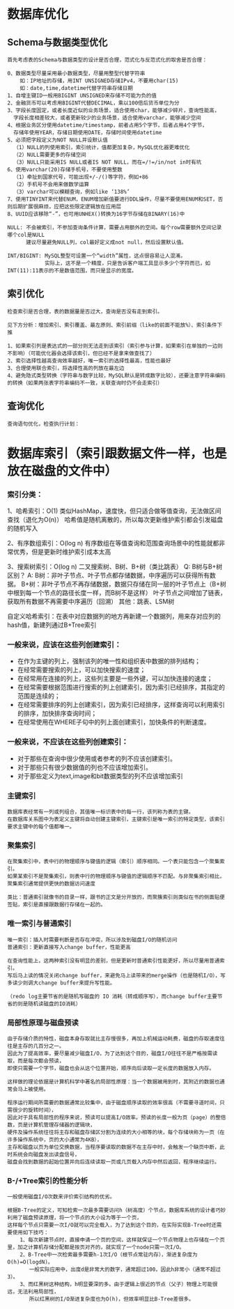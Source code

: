 
# 数据库优化

## Schema与数据类型优化
    首先考虑表的Schema与数据类型的设计是否合理，范式化与反范式化的取舍是否合理：

    0、数据类型尽量采用最小数据类型，尽量用整型代替字符串
        如：IP地址的存储，用INT UNSIGNED存储IPv4，不要用char(15)
        如：date,time,datetime代替字符串存储日期
    1、自增主键ID一般用BIGINT UNSIGNED来存储不可能为负的值 
    2、金融货币可以考虑用BIGINT代替DECIMAL，乘以100倍后货币单位为分
    3、字段长度固定，或者长度近似的业务场景，适合使用char，能够减少碎片，查询性能高，
      字段长度相差较大，或者更新较少的业务场景，适合使用varchar，能够减少空间
    4、根据业务区分使用datetime/timestamp，前者占用5个字节，后者占用4个字节，
      存储年使用YEAR，存储日期使用DATE，存储时间使用datetime
    5、必须把字段定义为NOT NULL并设默认值
      （1）NULL的列使用索引，索引统计，值都更加复杂，MySQL优化器更难优化
      （2）NULL需要更多的存储空间
      （3）NULL只能采用IS NULL或者IS NOT NULL，而在=/!=/in/not in时有坑
    6、使用varchar(20)存储手机号，不要使用整数
      （1）牵扯到国家代号，可能出现+/-/()等字符，例如+86
      （2）手机号不会用来做数学运算
      （3）varchar可以模糊查询，例如like ‘138%’
    7、使用TINYINT来代替ENUM，ENUM增加新值要进行DDL操作，尽量不要使用ENUM和SET，否则后期扩展很麻烦，应把这些限定逻辑放在应用层
    8、UUID应该移除“-”，也可用UNHEX()转换为16字节存储在BINARY(16)中 
    
    NULL: 不会被索引，不参加查询条件计算，需要占用额外的空间。每个row需要额外空间记录哪个col是NULL
          建议尽量避免NULL列，col最好定义成not null，然后设置默认值。
          
    INT/BIGINT: MySQL整型可设置一个“width”属性，这点很容易让人混淆。
                实际上，这不是一个精度，只是告诉客户端工具显示多少个字符而已，如INT(11):11表示的不是数值范围，而只是显示的宽度。

## 索引优化
    检查索引是否合理，表的数据量是否过大，查询是否没有走到索引。

    见下方分析：增加索引、索引覆盖、最左原则、索引前缀（like的前面不能放%）、索引条件下推
    
    1、如果索引列是表达式的一部分则无法走到该索引（索引参与计算，如果索引在单独的一边则不影响）（可能优化器会选择该索引，但已经不是拿来做查找了）
    2、索引选择性越高查询效率越好，唯一索引的选择性最高，性能也最好
    3、合理使用联合索引，将选择性高的列放在最左边
    4、避免隐式类型转换（字符串与数字比较，MySQL默认是转成数字比较），还要注意字符串编码的转换（如果两张表字符串编码不一致，关联查询时仍不会走索引）

## 查询优化
    查询语句优化，检查执行计划：


# 数据库索引（索引跟数据文件一样，也是放在磁盘的文件中）

### 索引分类：
1、哈希索引：O(1) 类似HashMap，速度快，但只适合做等值查询，无法做区间查找（退化为O(n)）
          哈希值是随机离散的，所以每次更新维护索引都会引发磁盘的随机写入

2、有序数组索引：O(log n) 有序数组在等值查询和范围查询场景中的性能就都非常优秀，但是更新时维护索引成本太高

3、搜索树索引：O(log n) 二叉搜索树、B树、B+树（类比跳表）
Q: B树与B+树区别？
A: B树：非叶子节点、叶子节点都存储数据，中序遍历可以获得所有数据。
   B+树：非叶子节点不再存储数据，数据只存储在同一层的叶子节点上（B+树中根到每一个节点的路径长度一样，而B树不是这样）
        叶子节点之间增加了链表，获取所有数据不再需要中序遍历（回溯）
其他：跳表、LSM树

自定义哈希索引：在表中对应数据列的地方再新建一个数据列，用来存对应列的hash值，新建列通过B+Tree索引

### 一般来说，应该在这些列创建索引：
   * 在作为主键的列上，强制该列的唯一性和组织表中数据的排列结构；
   * 在经常需要搜索的列上，可以加快搜索的速度；
   * 在经常用在连接的列上，这些列主要是一些外键，可以加快连接的速度；
   * 在经常需要根据范围进行搜索的列上创建索引，因为索引已经排序，其指定的范围是连续的；
   * 在经常需要排序的列上创建索引，因为索引已经排序，这样查询可以利用索引的排序，加快排序查询时间；
   * 在经常使用在WHERE子句中的列上面创建索引，加快条件的判断速度。
   
### 一般来说，不应该在这些列创建索引：
   * 对于那些在查询中很少使用或者参考的列不应该创建索引。
   * 对于那些只有很少数据值的列也不应该增加索引。
   * 对于那些定义为text,image和bit数据类型的列不应该增加索引
   
### 主键索引 
    数据库表经常有一列或列组合，其值唯一标识表中的每一行，该列称为表的主键。 
    在数据库关系图中为表定义主键将自动创建主键索引，主键索引是唯一索引的特定类型，该索引要求主键中的每个值都唯一。

### 聚集索引
    在聚集索引中，表中行的物理顺序与键值的逻辑（索引）顺序相同。一个表只能包含一个聚集索引。
    如果某索引不是聚集索引，则表中行的物理顺序与键值的逻辑顺序不匹配。与非聚集索引相比，聚集索引通常提供更快的数据访问速度
    
    类比：普通索引就像书的目录一样，跟书的正文是分开放的，而聚簇索引则类似在书的侧面贴便签贴，索引是直接跟数据行存储在一起的。
    
### 唯一索引与普通索引
    唯一索引：插入时需要判断是否存在冲突，所以涉及到磁盘I/O的随机访问
    普通索引：更新直接写入change buffer，性能更高
    
    在查询性能上，这两种索引没有明显的差别，但是更新时普通索引性能更好，所以尽量用普通索引。
    写后马上读的情况关闭change buffer，来避免马上读带来的merge操作（也是随机I/O），写多读少则调大change buffer来提升写性能。
    
    （redo log主要节省的是随机写磁盘的 IO 消耗（转成顺序写），而change buffer主要节省的则是随机读磁盘的IO消耗）
    
### 局部性原理与磁盘预读
    由于存储介质的特性，磁盘本身存取就比主存慢很多，再加上机械运动耗费，磁盘的存取速度往往是主存的几百分之一。
    因此为了提高效率，要尽量减少磁盘I/O，为了达到这个目的，磁盘I/O往往不是严格按需读取，而是每次都会预读，
    即使只需要一个字节，磁盘也会从这个位置开始，顺序向后读取一定长度的数据放入内存。
    
    这样做的理论依据是计算机科学中著名的局部性原理：当一个数据被用到时，其附近的数据也通常会马上被使用。
    
    程序运行期间所需要的数据通常比较集中，由于磁盘顺序读取的效率很高（不需要寻道时间，只需很少的旋转时间），
    因此对于具有局部性的程序来说，预读可以提高I/O效率。预读的长度一般为页（page）的整倍数，页是计算机管理存储器的逻辑块，
    硬件及操作系统往往将主存和磁盘存储区分割为连续的大小相等的块，每个存储块称为一页（在许多操作系统中，页的大小通常为4KB），
    主存和磁盘以页为单位交换数据，当程序要读取的数据不在主存中时，会触发一个缺页中断，此时系统会向磁盘发出读盘信号，
    磁盘会找到数据的起始位置并向后连续读取一页或几页载入内存中然后返回，程序继续运行。
    
### B-/+Tree索引的性能分析  
    
    一般使用磁盘I/O次数来评价索引结构的优劣。
    
    根据B-Tree的定义，可知检索一次最多需要访问h（树高度）个节点，数据库系统的设计者巧妙利用了磁盘预读原理，将一个节点的大小设为等于一个页，
    这样每个节点只需要一次I/O就可以完全载入，为了达到这个目的，在实际实现B-Tree时还需要使用如下技巧：
        1、每次新建节点时，直接申请一个页的空间，这样就保证一个节点物理上也存储在一个页里，加之计算机存储分配都是按页对齐的，就实现了一个node只需一次I/O。
        2、B-Tree中一次检索最多需要h-1次I/O（根节点常驻内存），渐进复杂度为O(h)=O(logdN)。
           一般实际应用中，出度d是非常大的数字，通常超过100，因此h非常小（通常不超过3）。
        3、而红黑树这种结构，h明显要深的多。由于逻辑上很近的节点（父子）物理上可能很远，无法利用局部性，
           所以红黑树的I/O渐进复杂度也为O(h)，但效率明显比B-Tree差很多。
    
    
    
    
